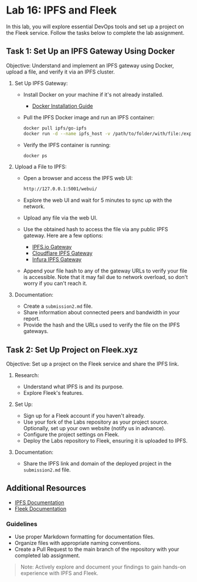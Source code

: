 # Lab 16: IPFS and Fleek

In this lab, you will explore essential DevOps tools and set up a project on the Fleek service. Follow the tasks below to complete the lab assignment.

## Task 1: Set Up an IPFS Gateway Using Docker

Objective: Understand and implement an IPFS gateway using Docker, upload a file, and verify it via an IPFS cluster.

1. Set Up IPFS Gateway:
   - Install Docker on your machine if it's not already installed.
     - [Docker Installation Guide](https://docs.docker.com/get-docker/)

   - Pull the IPFS Docker image and run an IPFS container:

     ```sh
     docker pull ipfs/go-ipfs
     docker run -d --name ipfs_host -v /path/to/folder/with/file:/export -v ipfs_data:/data/ipfs -p 8081:8081 -p 4001:4001 -p 5001:5001 ipfs/go-ipfs
     ```

   - Verify the IPFS container is running:

     ```sh
     docker ps
     ```

2. Upload a File to IPFS:
   - Open a browser and access the IPFS web UI:

     ```sh
     http://127.0.0.1:5001/webui/
     ```

   - Explore the web UI and wait for 5 minutes to sync up with the network.
   - Upload any file via the web UI.
   - Use the obtained hash to access the file via any public IPFS gateway. Here are a few options:
     - [IPFS.io Gateway](https://ipfs.io/ipfs/)
     - [Cloudflare IPFS Gateway](https://cloudflare-ipfs.com/ipfs/)
     - [Infura IPFS Gateway](https://ipfs.infura.io/ipfs/)

   - Append your file hash to any of the gateway URLs to verify your file is accessible. Note that it may fail due to network overload, so don't worry if you can't reach it.

3. Documentation:
   - Create a `submission2.md` file.
   - Share information about connected peers and bandwidth in your report.
   - Provide the hash and the URLs used to verify the file on the IPFS gateways.

## Task 2: Set Up Project on Fleek.xyz

Objective: Set up a project on the Fleek service and share the IPFS link.

1. Research:
   - Understand what IPFS is and its purpose.
   - Explore Fleek's features.

2. Set Up:
   - Sign up for a Fleek account if you haven't already.
   - Use your fork of the Labs repository as your project source. Optionally, set up your own website (notify us in advance).
   - Configure the project settings on Fleek.
   - Deploy the Labs repository to Fleek, ensuring it is uploaded to IPFS.

3. Documentation:
   - Share the IPFS link and domain of the deployed project in the `submission2.md` file.

## Additional Resources

- [IPFS Documentation](https://docs.ipfs.io/)
- [Fleek Documentation](https://docs.fleek.xyz/)

### Guidelines

- Use proper Markdown formatting for documentation files.
- Organize files with appropriate naming conventions.
- Create a Pull Request to the main branch of the repository with your completed lab assignment.

> Note: Actively explore and document your findings to gain hands-on experience with IPFS and Fleek.
